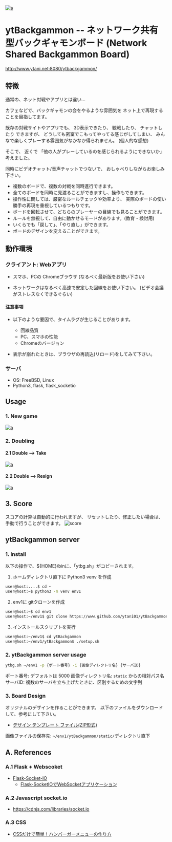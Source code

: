 [![a](docs/ytBackgammon-demo-4boards.png)](https://www.ytani.net/ytbackgammon/movies/ytBackgammon-demo-4boards.mp4)

# ytBackgammon -- ネットワーク共有型バックギャモンボード (Network Shared Backgammon Board)

http://www.ytani.net:8080/ytbackgammon/

## 特徴

通常の、ネット対戦やアプリとは違い...

カフェなどで、バックギャモンの会をやるような雰囲気を
ネット上で再現することを目指してます。

既存の対戦サイトやアプリでも、
3D表示できたり、
観戦したり、
チャットしたり
できますが、
どうしても密室でこもってやってる感じがしてしまい、
みんなで楽しくプレーする雰囲気がなかなか得られません。
(個人的な感想)

そこで、
近くで
「他の人がプレーしているのを感じられるようにできないか」
考えました。

同時にビデオチャット/音声チャットでつないで、
おしゃべりしながらお楽しみ下さい。

* 複数のボードで、複数の対戦を同時進行できます。
* 全てのボードを同時に見渡ることができますし、操作もできます。
* 操作性に関しては、厳密なルールチェックや効率より、
実際のボードの使い勝手の再現を重視しているつもりです。
* ボードを回転させて、どちらのプレーヤーの目線でも見ることができます。
* ルールを無視して、自由に動かせるモードがあります。(教育・検討用)
* いくらでも「戻して」、「やり直し」ができます。
* ボードのデザインを変えることができます。


## 動作環境

### クライアント: Webアプリ

* スマホ、PCの Chromeブラウザ
(なるべく最新版をお使い下さい)

* ネットワークはなるべく高速で安定した回線をお使い下さい。
(ビデオ会議がストレスなくできるぐらい)

#### 注意事項

* 以下のような要因で、タイムラグが生じることがあります。
  - 回線品質
  - PC、スマホの性能
  - Chromeのバージョン
  
* 表示が崩れたときは、ブラウザの再読込(リロード)をしてみて下さい。

### サーバ

* OS: FreeBSD, Linux
* Python3, flask, flask_socketio


## Usage

### 1. New game

[![a](docs/ytBackgammon-opening.png)](https://www.ytani.net/ytbackgammon/movies/ytBackgammon-opening.mp4)


### 2. Doubling

#### 2.1 Double --> Take

[![a](docs/ytBackgammon-double.png)](https://www.ytani.net/ytbackgammon/movies/ytBackgammon-double-accept.mp4)


#### 2.2 Double --> Resign

[![a](docs/ytBackgammon-double.png)](https://www.ytani.net/ytbackgammon/movies/ytBackgammon-double-resign.mp4)


## 3. Score

スコアの計算は自動的に行われますが、
リセットしたり、修正したい場合は、手動で行うことができます。
![score](docs/ytbg-score1.png)


## ytBackgammon server

### 1. Install

以下の操作で、${HOME}/binに、「ytbg.sh」がコピーされます。

1. ホームディレクトリ直下に Python3 venv を作成
```bash
user@host:....$ cd ~
user@host:~$ python3 -m venv env1
```

2. env1に gitクローンを作成
```bash
user@host:~$ cd env1
user@host:~/env1$ git clone https://www.github.com/ytani01/ytBackgammon.git
```

3. インストールスクリプトを実行
```bash
user@host:~/env1$ cd ytBackgammon
user@host:~/env1/ytBackgammon$ ./setup.sh
```

### 2. ytBackgammon server usage

```bash
ytbg.sh ~/env1 -p {ポート番号} -i {画像ディレクトリ名} {サーバID}
```

ポート番号: デフォルトは 5000
画像ディレクトリ名: ``static`` からの相対パス名
サーバID: 複数のサーバを立ち上げたときに、区別するための文字列


### 3. Board Design

オリジナルのデザインを作ることができます。
以下のファイルをダウンロードして、参考にして下さい。

* [デザイン テンプレート ファイル(ZIP形式)](docs/images0.zip)

画像ファイルの保存先: ``~/env1/ytBackgammon/static/``ディレクトリ直下


## A. References 

### A.1 Flask + Webscoket

* [Flask-Socket-IO](https://github.com/miguelgrinberg/Flask-SocketIO)
  - [Flask-SocketIOでWebSocketアプリケーション](https://qiita.com/nanakenashi/items/6497caf1c56c36f47be9)
  

### A.2 Javascript socket.io

* https://cdnjs.com/libraries/socket.io


### A.3 CSS

* [CSSだけで簡単！ハンバーガーメニューの作り方](https://saruwakakun.com/html-css/reference/nav-drawer)
